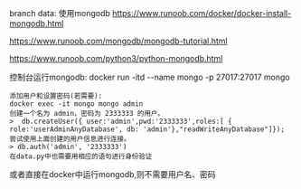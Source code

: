 branch data: 使用mongodb
https://www.runoob.com/docker/docker-install-mongodb.html

https://www.runoob.com/mongodb/mongodb-tutorial.html

https://www.runoob.com/python3/python-mongodb.html

控制台运行mongodb:
docker run -itd --name mongo -p 27017:27017 mongo 

    添加用户和设置密码(若需要):
    docker exec -it mongo mongo admin
    创建一个名为 admin，密码为 2333333 的用户。
    >  db.createUser({ user:'admin',pwd:'2333333',roles:[ { role:'userAdminAnyDatabase', db: 'admin'},"readWriteAnyDatabase"]});
    尝试使用上面创建的用户信息进行连接。
    > db.auth('admin', '2333333')
    在data.py中也需要用相应的语句进行身份验证

或者直接在docker中运行mongodb,则不需要用户名、密码
